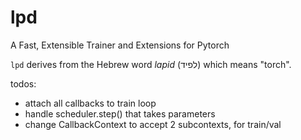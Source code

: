 # lpd
A Fast, Extensible Trainer and Extensions for Pytorch

``lpd`` derives from the Hebrew word *lapid* (לפיד) which means "torch".


todos:
* attach all callbacks to train loop
* handle scheduler.step() that takes parameters
* change CallbackContext to accept 2 subcontexts, for train/val 